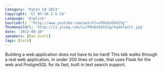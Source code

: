 ```yaml
---
Category: 'PyCon CA 2013'
Copyright: 'CC BY-SA 2.5 CA'
Language: 'English'
SourceUrl: '"http://www.youtube.com/watch?v=P0nDa5XUISg"'
ThumbnailUrl: 'http://i1.ytimg.com/vi/P0nDa5XUISg/hqdefault.jpg'
date: '2013-08-10'
speakers: [Dan Scott]
tags: [talk]
---
```

Building a web application does not have to be hard! This talk walks through a real web application, in under 200 lines of code, that uses Flask for the web and PostgreSQL for its fast, built in text search support.